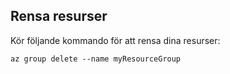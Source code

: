## <a name="clean-up-resources"></a>Rensa resurser

Kör följande kommando för att rensa dina resurser:

```azurecli
az group delete --name myResourceGroup
```
